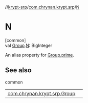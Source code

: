 //[krypt-srp](../../index.md)/[com.chrynan.krypt.srp](index.md)/[N](-n.md)

# N

[common]\
val [Group](-group/index.md).[N](-n.md): BigInteger

An alias property for [Group.prime](-group/prime.md).

## See also

common

| | |
|---|---|
| [com.chrynan.krypt.srp.Group](-group/prime.md) |  |
